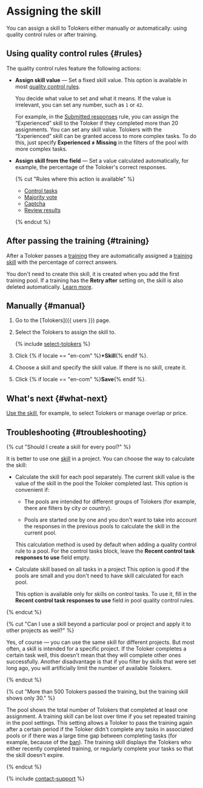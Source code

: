 # Assigning the skill

You can assign a skill to Tolokers either manually or automatically: using quality control rules or after training.

## Using quality control rules {#rules}

The quality control rules feature the following actions:

- **Assign skill value** — Set a fixed skill value. This option is available in most [quality control rules](control.md).

    You decide what value to set and what it means. If the value is irrelevant, you can set any number, such as `1` or `42`.

    For example, in the [Submitted responses](submitted-answers.md) rule, you can assign the “Experienced” skill to the Toloker if they completed more than 20 assignments. You can set any skill value. Tolokers with the “Experienced” skill can be granted access to more complex tasks. To do this, just specify **Experienced ≠ Missing** in the filters of the pool with more complex tasks.

- **Assign skill from the field** — Set a value calculated automatically, for example, the percentage of the Toloker's correct responses.

    {% cut "Rules where this action is available" %}

    - [Control tasks](goldenset.md)
    - [Majority vote](mvote.md)
    - [Captcha](captcha.md)
    - [Review results](reviewing-assignments.md)

    {% endcut %}

## After passing the training {#training}

After a Toloker passes a [training](../../glossary.md#training-pool) they are automatically assigned a [training skill](../../glossary.md#training-skill) with the percentage of correct answers.

You don't need to create this skill, it is created when you add the first training pool. If a training has the **Retry after** setting on, the skill is also deleted automatically. [Learn more](train.md).

## Manually {#manual}

1. Go to the [Tolokers]({{ users }}) page.

1. Select the Tolokers to assign the skill to.

   {% include [select-tolokers](../_includes/select-tolokers.md) %}

1. Click {% if locale == "en-com" %}**+Skill**{% endif %}.

1. Choose a skill and specify the skill value. If there is no skill, create it.

1. Click {% if locale == "en-com" %}**Save**{% endif %}.

## What's next {#what-next}

[Use the skill](nav-use.md), for example, to select Tolokers or manage overlap or price.

## Troubleshooting {#troubleshooting}

{% cut "Should I create a skill for every pool?" %}

It is better to use one [skill](../../glossary.md#skill) in a project. You can choose the way to calculate the skill:

- Calculate the skill for each pool separately. The current skill value is the value of the skill in the pool the Toloker completed last. This option is convenient if:

    - The pools are intended for different groups of Tolokers (for example, there are filters by city or country).

    - Pools are started one by one and you don't want to take into account the responses in the previous pools to calculate the skill in the current pool.

    This calculation method is used by default when adding a quality control rule to a pool. For the control tasks block, leave the **Recent control task responses to use** field empty.

- Calculate skill based on all tasks in a project This option is good if the pools are small and you don't need to have skill calculated for each pool.

    This option is available only for skills on control tasks. To use it, fill in the **Recent control task responses to use** field in pool quality control rules.

{% endcut %}

{% cut "Can I use a skill beyond a particular pool or project and apply it to other projects as well?" %}

Yes, of course — you can use the same skill for different projects. But most often, a skill is intended for a specific project. If the Toloker completes a certain task well, this doesn't mean that they will complete other ones successfully. Another disadvantage is that if you filter by skills that were set long ago, you will artificially limit the number of available Tolokers.

{% endcut %}

{% cut "More than 500 Tolokers passed the training, but the training skill shows only 30." %}

The pool shows the total number of Tolokers that completed at least one assignment. A training skill can be lost over time if you set repeated training in the pool settings. This setting allows a Toloker to pass the training again after a certain period if the Toloker didn't complete any tasks in associated pools or if there was a large time gap between completing tasks (for example, because of the [ban](../../glossary.md#banning-tolokers)). The training skill displays the Tolokers who either recently completed training, or regularly complete your tasks so that the skill doesn't expire.

{% endcut %}

{% include [contact-support](../_includes/contact-support-help.md) %}